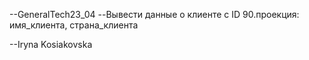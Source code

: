 --GeneralTech23_04
--Вывести данные о клиенте с ID 90.проекция: имя_клиента, страна_клиента

--Iryna Kosiakovska
